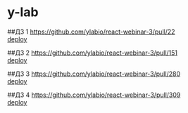 # y-lab


##ДЗ 1 
https://github.com/ylabio/react-webinar-3/pull/22  
[deploy](https://react-webinar-3-1kg4094by-boos-projects-fb6c6a9e.vercel.app/)

##Д3 2 
https://github.com/ylabio/react-webinar-3/pull/151  
[deploy](https://react-webinar-3-po0cjxrsl-boos-projects-fb6c6a9e.vercel.app/)

##ДЗ 3 
https://github.com/ylabio/react-webinar-3/pull/280  
[deploy](https://react-webinar-3-n3h129gin-boos-projects-fb6c6a9e.vercel.app/)


##ДЗ 4 
https://github.com/ylabio/react-webinar-3/pull/309  
[deploy](https://react-webinar-3-4x37bx1q1-boos-projects-fb6c6a9e.vercel.app/)
